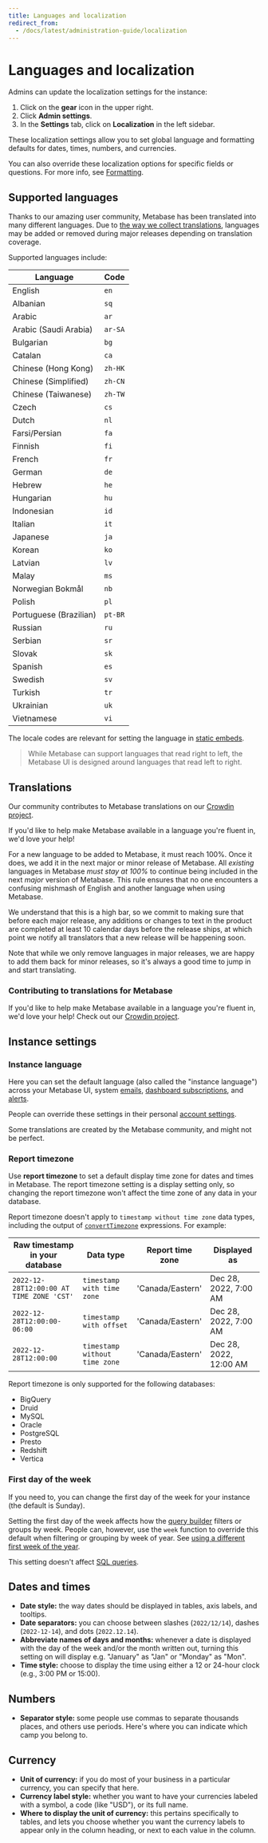 ```yaml
---
title: Languages and localization
redirect_from:
  - /docs/latest/administration-guide/localization
---
```


# Languages and localization

Admins can update the localization settings for the instance:

1. Click on the **gear** icon in the upper right.
2. Click **Admin settings**.
3. In the **Settings** tab, click on **Localization** in the left sidebar.

These localization settings allow you to set global language and formatting defaults for dates, times, numbers, and currencies.

You can also override these localization options for specific fields or questions. For more info, see [Formatting](../data-modeling/formatting.md).

## Supported languages

Thanks to our amazing user community, Metabase has been translated into many different languages. Due to [the way we collect translations](#translations), languages may be added or removed during major releases depending on translation coverage.

Supported languages include:

| Language               | Code    |
| ---------------------- | ------- |
| English                | `en`    |
| Albanian               | `sq`    |
| Arabic                 | `ar`    |
| Arabic (Saudi Arabia)  | `ar-SA` |
| Bulgarian              | `bg`    |
| Catalan                | `ca`    |
| Chinese (Hong Kong)    | `zh-HK` |
| Chinese (Simplified)   | `zh-CN` |
| Chinese (Taiwanese)    | `zh-TW` |
| Czech                  | `cs`    |
| Dutch                  | `nl`    |
| Farsi/Persian          | `fa`    |
| Finnish                | `fi`    |
| French                 | `fr`    |
| German                 | `de`    |
| Hebrew                 | `he`    |
| Hungarian              | `hu`    |
| Indonesian             | `id`    |
| Italian                | `it`    |
| Japanese               | `ja`    |
| Korean                 | `ko`    |
| Latvian                | `lv`    |
| Malay                  | `ms`    |
| Norwegian Bokmål       | `nb`    |
| Polish                 | `pl`    |
| Portuguese (Brazilian) | `pt-BR` |
| Russian                | `ru`    |
| Serbian                | `sr`    |
| Slovak                 | `sk`    |
| Spanish                | `es`    |
| Swedish                | `sv`    |
| Turkish                | `tr`    |
| Ukrainian              | `uk`    |
| Vietnamese             | `vi`    |

The locale codes are relevant for setting the language in [static embeds](../embedding/static-embedding-parameters.md#setting-the-language-for-a-static-embed).

> While Metabase can support languages that read right to left, the Metabase UI is designed around languages that read left to right.

## Translations

Our community contributes to Metabase translations on our [Crowdin project](https://crowdin.com/project/metabase-i18n).

If you'd like to help make Metabase available in a language you're fluent in, we'd love your help!

For a new language to be added to Metabase, it must reach 100%. Once it does, we add it in the next major or minor release of Metabase. All _existing_ languages in Metabase _must stay at 100%_ to continue being included in the next _major_ version of Metabase. This rule ensures that no one encounters a confusing mishmash of English and another language when using Metabase.

We understand that this is a high bar, so we commit to making sure that before each major release, any additions or changes to text in the product are completed at least 10 calendar days before the release ships, at which point we notify all translators that a new release will be happening soon.

Note that while we only remove languages in major releases, we are happy to add them back for minor releases, so it's always a good time to jump in and start translating.

### Contributing to translations for Metabase

If you'd like to help make Metabase available in a language you're fluent in, we'd love your help! Check out our [Crowdin project](https://crowdin.com/project/metabase-i18n).

## Instance settings

### Instance language

Here you can set the default language (also called the "instance language") across your Metabase UI, system [emails](./email.md), [dashboard subscriptions](../dashboards/subscriptions.md), and [alerts](../questions/alerts.md).

People can override these settings in their personal [account settings](../people-and-groups/account-settings.md).

Some translations are created by the Metabase community, and might not be perfect.

### Report timezone

Use **report timezone** to set a default display time zone for dates and times in Metabase. The report timezone setting is a display setting only, so changing the report timezone won't affect the time zone of any data in your database.

Report timezone doesn't apply to `timestamp without time zone` data types, including the output of [`convertTimezone`](../questions/query-builder/expressions/converttimezone.md) expressions. For example:

| Raw timestamp in your database           | Data type                     | Report time zone | Displayed as           |
| ---------------------------------------- | ----------------------------- | ---------------- | ---------------------- |
| `2022-12-28T12:00:00 AT TIME ZONE 'CST'` | `timestamp with time zone`    | 'Canada/Eastern' | Dec 28, 2022, 7:00 AM  |
| `2022-12-28T12:00:00-06:00`              | `timestamp with offset`       | 'Canada/Eastern' | Dec 28, 2022, 7:00 AM  |
| `2022-12-28T12:00:00`                    | `timestamp without time zone` | 'Canada/Eastern' | Dec 28, 2022, 12:00 AM |

Report timezone is only supported for the following databases:

- BigQuery
- Druid
- MySQL
- Oracle
- PostgreSQL
- Presto
- Redshift
- Vertica

### First day of the week

If you need to, you can change the first day of the week for your instance (the default is Sunday).

Setting the first day of the week affects how the [query builder](../questions/query-builder/editor.md) filters or groups by week. People can, however, use the `week` function to override this default when filtering or grouping by week of year. See [using a different first week of the year](../questions/query-builder/expressions/week.md#using-a-different-first-week-of-the-year).

This setting doesn't affect [SQL queries](../questions/native-editor/writing-sql.md).

## Dates and times

- **Date style:** the way dates should be displayed in tables, axis labels, and tooltips.
- **Date separators:** you can choose between slashes (`2022/12/14`), dashes (`2022-12-14`), and dots (`2022.12.14`).
- **Abbreviate names of days and months:** whenever a date is displayed with the day of the week and/or the month written out, turning this setting on will display e.g. "January" as "Jan" or "Monday" as "Mon".
- **Time style:** choose to display the time using either a 12 or 24-hour clock (e.g., 3:00 PM or 15:00).

## Numbers

- **Separator style:** some people use commas to separate thousands places, and others use periods. Here's where you can indicate which camp you belong to.

## Currency

- **Unit of currency:** if you do most of your business in a particular currency, you can specify that here.
- **Currency label style:** whether you want to have your currencies labeled with a symbol, a code (like "USD"), or its full name.
- **Where to display the unit of currency:** this pertains specifically to tables, and lets you choose whether you want the currency labels to appear only in the column heading, or next to each value in the column.
